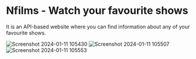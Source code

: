 # Nfilms - Watch your favourite shows 

It is an API-based website where you can find information about any of your favourite shows.

![Screenshot 2024-01-11 105430](https://github.com/Yash9891/Nfilms-WatchTvShows/assets/122812129/739da1d2-32e2-4bee-9f7c-6609960e047d)
![Screenshot 2024-01-11 105507](https://github.com/Yash9891/Nfilms-WatchTvShows/assets/122812129/0858dd55-ea4f-4567-a361-1473f1375f34)
![Screenshot 2024-01-11 105553](https://github.com/Yash9891/Nfilms-WatchTvShows/assets/122812129/f162699f-64c5-42c1-a4b4-a547eacd81a9)
